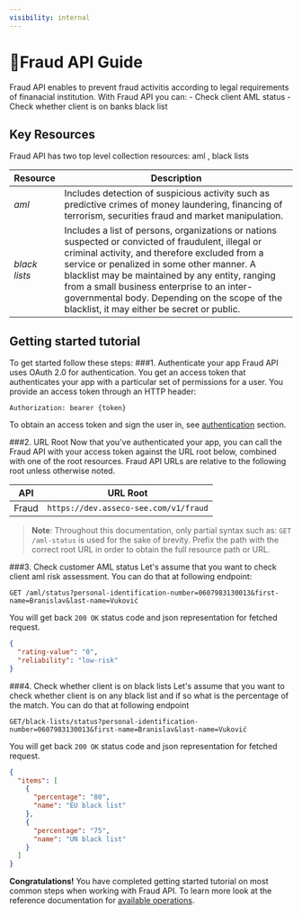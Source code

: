 ```yaml
---
visibility: internal
---
```


<span class="icon"></span>Fraud API Guide
=========================
Fraud API enables to prevent fraud activitis according to legal requirements of finanacial institution. With Fraud API you can:
        - Check client AML status
        - Check whether client is on banks black list
   
Key Resources
-------------
Fraud API has two top level collection resources: aml , black lists

Resource | Description
----------- |-----------
*aml*  | Includes detection of suspicious activity such as predictive crimes of money laundering, financing of terrorism, securities fraud and market manipulation.
*black lists*    | Includes a list of persons, organizations or nations suspected or convicted of fraudulent, illegal or criminal activity, and therefore excluded from a service or penalized in some other manner. A blacklist may be maintained by any entity, ranging from a small business enterprise to an inter-governmental body. Depending on the scope of the blacklist, it may either be secret or public.

Getting started tutorial
---------------
To get started follow these steps:
###1. Authenticate your app
Fraud API uses OAuth 2.0 for authentication. You get an access token that authenticates your app with a particular set of permissions for a user. You provide an access token through an HTTP header:
```
Authorization: bearer {token}
```
To obtain an access token and sign the user in, see [authentication]() section.

###2. URL Root
Now that you've authenticated your app, you can call the Fraud API with your access token against the URL root below, combined with one of the root resources. Fraud API URLs are relative to the following root unless otherwise noted.

API | URL Root
--------|---------
Fraud  | `https://dev.asseco-see.com/v1/fraud`

> **Note**: Throughout this documentation, only partial syntax such as: 
`GET /aml-status` is used for the sake of brevity. 
Prefix the path with the correct root URL in order to obtain the full resource path or URL.

###3. Check customer AML status
Let's assume that you want to check client aml risk assessment. You can do that at following endpoint:
```
GET /aml/status?personal-identification-number=0607983130013&first-name=Branislav&last-name=Vuković
```
You will get back `200 OK` status code and json representation for fetched request. 

```json
{
  "rating-value": "0",
  "reliability": "low-risk"
}
```
###4. Check whether client is on black lists
Let's assume that you want to check whether client is on any black list and if so what is the percentage of the match. You can do that at following endpoint
```
GET/black-lists/status?personal-identification-number=0607983130013&first-name=Branislav&last-name=Vuković
```
You will get back `200 OK` status code and json representation for fetched request. 
```json
{
  "items": [
    {
      "percentage": "80",
      "name": "EU black list"
    },
    {
      "percentage": "75",
      "name": "UN black list"
    }
  ]
}
```

**Congratulations!** You have completed getting started tutorial on most common steps when working with Fraud API. To learn more look at the reference documentation for [available operations](swagger-ui).